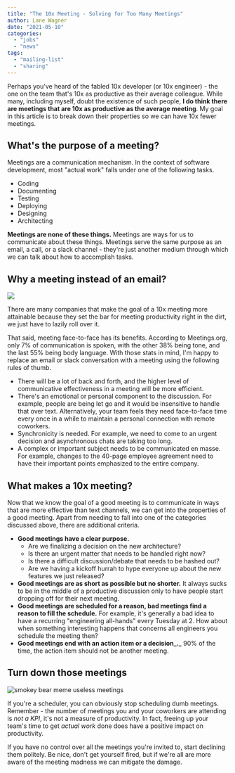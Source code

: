 ```yaml
---
title: "The 10x Meeting - Solving for Too Many Meetings"
author: Lane Wagner
date: "2021-05-10"
categories: 
  - "jobs"
  - "news"
tags: 
  - "mailing-list"
  - "sharing"
---
```


Perhaps you've heard of the fabled 10x developer (or 10x engineer) - the one on the team that's 10x as productive as their average colleague. While many, including myself, doubt the existence of such people, **I do think there are meetings that are 10x as productive as the average meeting**. My goal in this article is to break down their properties so we can have 10x fewer meetings.

## What's the purpose of a meeting?

Meetings are a communication mechanism. In the context of software development, most "actual work" falls under one of the following tasks.

- Coding
- Documenting
- Testing
- Deploying
- Designing
- Architecting

**Meetings are none of these things.** Meetings are ways for us to communicate about these things. Meetings serve the same purpose as an email, a call, or a slack channel - they're just another medium through which we can talk about how to accomplish tasks.

## Why a meeting instead of an email?

![](/img/meeting-email-meme-1024x536.jpeg)

There are many companies that make the goal of a 10x meeting more attainable because they set the bar for meeting productivity right in the dirt, we just have to lazily roll over it.

That said, meeting face-to-face has its benefits. According to Meetings.org, only 7% of communication is spoken, with the other 38% being tone, and the last 55% being body language. With those stats in mind, I'm happy to replace an email or slack conversation with a meeting using the following rules of thumb.

- There will be a lot of back and forth, and the higher level of communicative effectiveness in a meeting will be more efficient.
- There's an emotional or personal component to the discussion. For example, people are being let go and it would be insensitive to handle that over text. Alternatively, your team feels they need face-to-face time every once in a while to maintain a personal connection with remote coworkers.
- Synchronicity is needed. For example, we need to come to an urgent decision and asynchronous chats are taking too long.
- A complex or important subject needs to be communicated en masse. For example, changes to the 40-page employee agreement need to have their important points emphasized to the entire company.

## What makes a 10x meeting?

Now that we know the goal of a good meeting is to communicate in ways that are more effective than text channels, we can get into the properties of a good meeting. Apart from needing to fall into one of the categories discussed above, there are additional criteria.

- **Good meetings have a clear purpose.**
    - Are we finalizing a decision on the new architecture?
    - Is there an urgent matter that needs to be handled right now?
    - Is there a difficult discussion/debate that needs to be hashed out?
    - Are we having a kickoff hurrah to hype everyone up about the new features we just released?
- **Good meetings are as short as possible but no shorter.** It always sucks to be in the middle of a productive discussion only to have people start dropping off for their next meeting.
- **Good meetings are scheduled for a reason, bad meetings find a reason to fill the schedule.** For example, it's generally a bad idea to have a recurring "engineering all-hands" every Tuesday at 2. How about when something interesting happens that concerns all engineers you schedule the meeting then?
- **Good meetings end with an action item or a decision_._** 90% of the time, the action item should not be another meeting.

## Turn down those meetings

![smokey bear meme useless meetings](/img/Add-a-heading-1024x576.jpg)

If you're a scheduler, you can obviously stop scheduling dumb meetings. Remember - the number of meetings you and your coworkers are attending is _not a KPI_, it's not a measure of productivity. In fact, freeing up your team's time to get _actual work_ done does have a positive impact on productivity.

If you have no control over all the meetings you're invited to, start declining them politely. Be nice, don't get yourself fired, but if we're all are more aware of the meeting madness we can mitigate the damage.
